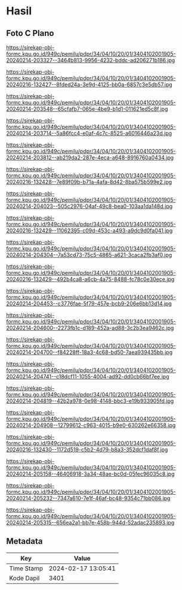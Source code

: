 # Hasil

## Foto C Plano

https://sirekap-obj-formc.kpu.go.id/949c/pemilu/pdpr/34/04/10/20/01/3404102001905-20240214-203327--3464b813-9956-4232-bddc-ad206271b186.jpg

https://sirekap-obj-formc.kpu.go.id/949c/pemilu/pdpr/34/04/10/20/01/3404102001905-20240216-132427--8fded24a-3e9d-4125-bb0a-6857c3e5db57.jpg

https://sirekap-obj-formc.kpu.go.id/949c/pemilu/pdpr/34/04/10/20/01/3404102001905-20240214-203548--65cfafb7-065e-4be9-b1d1-011621ed5c8f.jpg

https://sirekap-obj-formc.kpu.go.id/949c/pemilu/pdpr/34/04/10/20/01/3404102001905-20240214-203714--5a86fcc4-e0af-4c7c-8525-a6016446a23d.jpg

https://sirekap-obj-formc.kpu.go.id/949c/pemilu/pdpr/34/04/10/20/01/3404102001905-20240214-203812--ab219da2-287e-4eca-a648-8916760a0434.jpg

https://sirekap-obj-formc.kpu.go.id/949c/pemilu/pdpr/34/04/10/20/01/3404102001905-20240216-132428--7e89f09b-b71a-4afa-8d42-8ba575b599e2.jpg

https://sirekap-obj-formc.kpu.go.id/949c/pemilu/pdpr/34/04/10/20/01/3404102001905-20240214-204023--505c2976-04af-49c8-bea0-103aa1da148d.jpg

https://sirekap-obj-formc.kpu.go.id/949c/pemilu/pdpr/34/04/10/20/01/3404102001905-20240216-132429--11062395-c09d-453c-a493-a9dc9d0fa041.jpg

https://sirekap-obj-formc.kpu.go.id/949c/pemilu/pdpr/34/04/10/20/01/3404102001905-20240214-204304--7a53cd73-75c5-4865-a621-3caca2fb3af0.jpg

https://sirekap-obj-formc.kpu.go.id/949c/pemilu/pdpr/34/04/10/20/01/3404102001905-20240216-132429--492b4ca8-a6cb-4a75-8488-fc78c0e30ece.jpg

https://sirekap-obj-formc.kpu.go.id/949c/pemilu/pdpr/34/04/10/20/01/3404102001905-20240214-204453--c3776fae-5f79-457e-bcb9-206e6bb13d14.jpg

https://sirekap-obj-formc.kpu.go.id/949c/pemilu/pdpr/34/04/10/20/01/3404102001905-20240214-204600--2273fb1c-d189-452a-ad88-3c2b3ea9462c.jpg

https://sirekap-obj-formc.kpu.go.id/949c/pemilu/pdpr/34/04/10/20/01/3404102001905-20240214-204700--f84228ff-18a3-4c68-bd50-7aea939435bb.jpg

https://sirekap-obj-formc.kpu.go.id/949c/pemilu/pdpr/34/04/10/20/01/3404102001905-20240214-204741--c18dcf11-1055-4004-ad92-dd0cb66bf7ee.jpg

https://sirekap-obj-formc.kpu.go.id/949c/pemilu/pdpr/34/04/10/20/01/3404102001905-20240214-204819--42b2a978-0e98-4148-bbc3-e19b933905fd.jpg

https://sirekap-obj-formc.kpu.go.id/949c/pemilu/pdpr/34/04/10/20/01/3404102001905-20240214-204908--12799612-c963-4015-b9e0-630262e66358.jpg

https://sirekap-obj-formc.kpu.go.id/949c/pemilu/pdpr/34/04/10/20/01/3404102001905-20240216-132430--1172d519-c5b2-4d79-b8a3-352dcf1daf8f.jpg

https://sirekap-obj-formc.kpu.go.id/949c/pemilu/pdpr/34/04/10/20/01/3404102001905-20240214-205158--46406918-3a34-48ae-bc0d-05fec96035c8.jpg

https://sirekap-obj-formc.kpu.go.id/949c/pemilu/pdpr/34/04/10/20/01/3404102001905-20240214-205232--7347a610-7e1f-46af-bc48-9354c71bb086.jpg

https://sirekap-obj-formc.kpu.go.id/949c/pemilu/pdpr/34/04/10/20/01/3404102001905-20240214-205315--656ea2a1-bb7e-458b-944d-52adac235893.jpg


## Metadata

| Key        | Value               |
| ---------- | ------------------- |
| Time Stamp | 2024-02-17 13:05:41 |
| Kode Dapil | 3401                |



